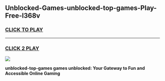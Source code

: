 
## Unblocked-Games-unblocked-top-games-Play-Free-l368v
<h3>
<a href="https://premium76.site?title=unblocked-top-games&ref=09A">CLICK TO PLAY</a></h3>
<hr>

<h3>
<a href="https://premium76.site?title=unblocked-top-games&ref=09A">CLICK 2 PLAY</a>
  
</h3>

<a href="https://premium76.site?title=unblocked-top-games&ref=09A"><img src="https://clearcache.store/games.png"></a>


**unblocked-top-games games unblocked: Your Gateway to Fun and Accessible Online Gaming**
